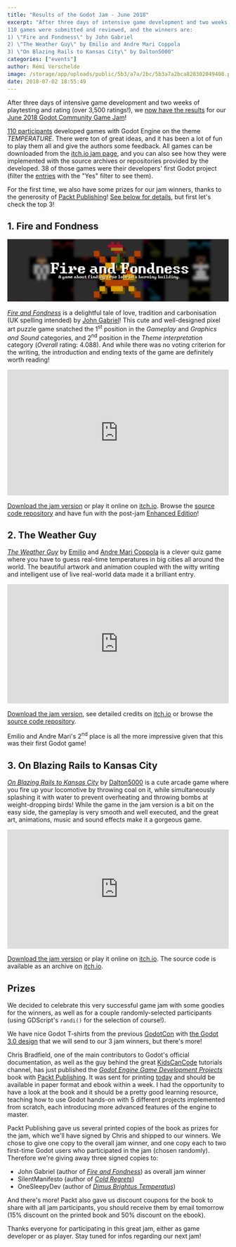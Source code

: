 ```yaml
---
title: "Results of the Godot Jam - June 2018"
excerpt: "After three days of intensive game development and two weeks of playtesting and rating (over 3,500 ratings!), we now have the results for our June 2018 Godot Community Game Jam!
110 games were submitted and reviewed, and the winners are:
1) \"Fire and Fondness\" by John Gabriel
2) \"The Weather Guy\" by Emilio and Andre Mari Coppola
3) \"On Blazing Rails to Kansas City\" by Dalton5000"
categories: ["events"]
author: Rémi Verschelde
image: /storage/app/uploads/public/5b3/a7a/2bc/5b3a7a2bca828302049408.png
date: 2018-07-02 18:55:49
---
```


After three days of intensive game development and two weeks of playtesting and rating (over 3,500 ratings!), we [now have the results](https://itch.io/jam/godotjam062018/results) for our [June 2018 Godot Community Game Jam](https://itch.io/jam/godotjam062018)!

[110 participants](https://itch.io/jam/godotjam062018/entries) developed games with Godot Engine on the theme *TEMPERATURE*. There were ton of great ideas, and it has been a lot of fun to play them all and give the authors some feedback. All games can be downloaded from the [itch.io jam page](https://itch.io/jam/godotjam062018/entries), and you can also see how they were implemented with the source archives or repositories provided by the developed. 38 of those games were their developers' first Godot project (filter the [entries](https://itch.io/jam/godotjam062018/entries) with the "Yes" filter to see them).

For the first time, we also have some prizes for our jam winners, thanks to the generosity of <a href="https://www.packtpub.com/">Packt Publishing</a>! <a href="#prizes">See below for details</a>, but first let's check the top 3!

## 1. Fire and Fondness

![faf_banner.png](/storage/app/uploads/public/5b3/a64/15c/5b3a6415ca4a4081047839.png)

[*Fire and Fondness*](https://itch.io/jam/godotjam062018/rate/270305) is a delightful tale of love, tradition and carbonisation (UK spelling intended) by [John Gabriel](https://twitter.com/JohnGabrielUK)! This cute and well-designed pixel art puzzle game snatched the 1<sup>st</sup> position in the *Gameplay* and *Graphics and Sound* categories, and 2<sup>nd</sup> position in the *Theme interpretation* category (*Overall* rating: 4.088). And while there was no voting criterion for the writing, the introduction and ending texts of the game are definitely worth reading!

<div style='position:relative;padding-bottom:57%'><iframe src='https://gfycat.com/ifr/GreatCostlyIberianchiffchaff' frameborder='0' scrolling='no' width='100%' height='100%' style='position:absolute;top:0;left:0;' allowfullscreen></iframe></div>

[Download the jam version](https://itch.io/jam/godotjam062018/rate/270305) or play it online on [itch.io](https://johngabrieluk.itch.io/fire-and-fondness). Browse the [source code repository](https://bitbucket.org/JohnGabrielUK/fire-and-fondness) and have fun with the post-jam [Enhanced Edition](https://johngabrieluk.itch.io/fire-and-fondness-enhanced-edition)!

## 2. The Weather Guy

[*The Weather Guy*](https://itch.io/jam/godotjam062018/rate/270133) by [Emilio](https://coppolaemilio.com/) and [Andre Mari Coppola](https://www.behance.net/maxandremad90d) is a clever quiz game where you have to guess real-time temperatures in big cities all around the world. The beautiful artwork and animation coupled with the witty writing and intelligent use of live real-world data made it a brilliant entry.

<div style='position:relative;padding-bottom:54%'><iframe src='https://gfycat.com/ifr/PiercingAnguishedConure' frameborder='0' scrolling='no' width='100%' height='100%' style='position:absolute;top:0;left:0' allowfullscreen></iframe></div>

[Download the jam version](https://itch.io/jam/godotjam062018/rate/270133), see detailed credits on [itch.io](https://coppolaemilio.itch.io/the-weather-guy) or browse the [source code repository](https://github.com/coppolaemilio/Temperature).

Emilio and Andre Mari's 2<sup>nd</sup> place is all the more impressive given that this was their first Godot game!

## 3. On Blazing Rails to Kansas City

[*On Blazing Rails to Kansas City*](https://itch.io/jam/godotjam062018/rate/270127) by [Dalton5000](https://twitter.com/dalton8000) is a cute arcade game where you fire up your locomotive by throwing coal on it, while simultaneously splashing it with water to prevent overheating and throwing bombs at weight-dropping birds! While the game in the jam version is a bit on the easy side, the gameplay is very smooth and well executed, and the great art, animations, music and sound effects make it a gorgeous game.

<div style='position:relative;padding-bottom:54%'><iframe src='https://gfycat.com/ifr/ChillyZestyEeve' frameborder='0' scrolling='no' width='100%' height='100%' style='position:absolute;top:0;left:0' allowfullscreen></iframe></div>

[Download the jam version](https://itch.io/jam/godotjam062018/rate/270127) or play it online on [itch.io](https://dalton5000.itch.io/blazing-rails). The source code is available as an archive on [itch.io](https://dalton5000.itch.io/blazing-rails).

<a id="prizes"></a>
## Prizes

We decided to celebrate this very successful game jam with some goodies for the winners, as well as for a couple randomly-selected participants (using GDScript's `randi()` for the selection of course!).

We have nice Godot T-shirts from the previous [GodotCon](/article/get-ready-fosdem-and-godotcon-2018) with [the Godot 3.0 design](https://github.com/godotengine/godot-design/blob/master/goodies/shirt/godot_tshirt_2018.png) that we will send to our 3 jam winners, but there's more!

Chris Bradfield, one of the main contributors to Godot's official documentation, as well as the guy behind the great [KidsCanCode](https://www.youtube.com/channel/UCNaPQ5uLX5iIEHUCLmfAgKg/playlists) tutorials channel, has just published the [*Godot Engine Game Development Projects*](https://www.packtpub.com/game-development/godot-game-engine-projects) book with [Packt Publishing](https://www.packtpub.com). It was sent for printing [today](https://twitter.com/KidsCanCode/status/1013681695965376513) and should be available in paper format and ebook within a week. I had the opportunity to have a look at the book and it should be a pretty good learning resource, teaching how to use Godot hands-on with 5 different projects implemented from scratch, each introducing more advanced features of the engine to master.

Packt Publishing gave us several printed copies of the book as prizes for the jam, which we'll have signed by Chris and shipped to our winners. We chose to give one copy to the overall jam winner, and one copy each to two first-time Godot users who participated in the jam (chosen randomly). Therefore we're giving away three signed copies to:
- John Gabriel (author of [*Fire and Fondness*](https://itch.io/jam/godotjam062018/rate/270305)) as overall jam winner
- SilentManifesto (author of [*Cold Regrets*](https://itch.io/jam/godotjam062018/rate/269951))
- OneSleepyDev (author of [*Dimus Brightus Temperatus*](https://itch.io/jam/godotjam062018/rate/270355))

And there's more! Packt also gave us discount coupons for the book to share with all jam participants, you should receive them by email tomorrow (15% discount on the printed book and 50% discount on the ebook).

Thanks everyone for participating in this great jam, either as game developer or as player. Stay tuned for infos regarding our next jam!